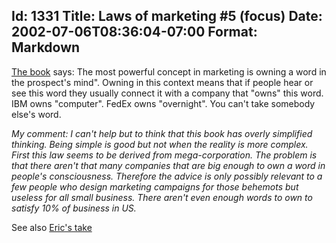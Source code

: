 Id: 1331
Title: Laws of marketing #5 (focus)
Date: 2002-07-06T08:36:04-07:00
Format: Markdown
--------------
[The book](http://www.amazon.com/exec/obidos/ASIN/0887306667) says: The
most powerful concept in marketing is owning a word in the prospect's
mind". Owning in this context means that if people hear or see this word
they usually connect it with a company that "owns" this word. IBM owns
"computer". FedEx owns "overnight". You can't take somebody else's word.

*My comment: I can't help but to think that this book has overly
simplified thinking. Being simple is good but not when the reality is
more complex. First this law seems to be derived from mega-corporation.
The problem is that there aren't that many companies that are big enough
to own a word in people's consciousness. Therefore the advice is only
possibly relevant to a few people who design marketing campaigns for
those behemots but useless for all small business. There aren't even
enough words to own to satisfy 10% of business in US.*

See also [Eric's take](http://www.ericsink.com/laws/Law_05.html)
